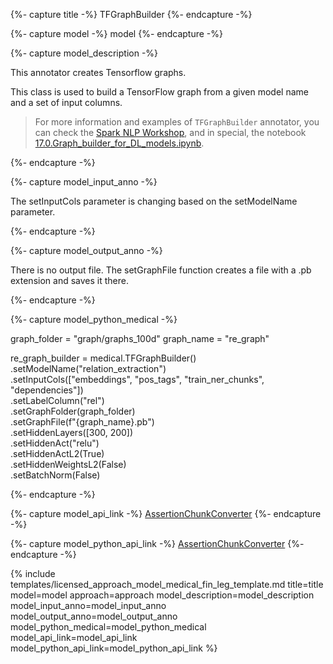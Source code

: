 {%- capture title -%}
TFGraphBuilder
{%- endcapture -%}

{%- capture model -%}
model
{%- endcapture -%}

{%- capture model_description -%}

This annotator creates Tensorflow graphs.

This class is used to build a TensorFlow graph from a given model name and a set of input columns. 

> For more information and examples of `TFGraphBuilder` annotator, you can check the [Spark NLP Workshop](https://github.com/JohnSnowLabs/spark-nlp-workshop), and in special, the notebook [17.0.Graph_builder_for_DL_models.ipynb](https://github.com/JohnSnowLabs/spark-nlp-workshop/blob/master/healthcare-nlp/17.0.Graph_builder_for_DL_models.ipynb).

{%- endcapture -%}

{%- capture model_input_anno -%}

The setInputCols parameter is changing based on the setModelName parameter.

{%- endcapture -%}

{%- capture model_output_anno -%}

There is no output file. The setGraphFile function creates a file with a .pb extension and saves it there.

{%- endcapture -%}

{%- capture model_python_medical -%}

graph_folder = "graph/graphs_100d"
graph_name = "re_graph"

re_graph_builder = medical.TFGraphBuilder()\
    .setModelName("relation_extraction")\
    .setInputCols(["embeddings", "pos_tags", "train_ner_chunks", "dependencies"]) \
    .setLabelColumn("rel")\
    .setGraphFolder(graph_folder)\
    .setGraphFile(f"{graph_name}.pb")\
    .setHiddenLayers([300, 200])\
    .setHiddenAct("relu")\
    .setHiddenActL2(True)\
    .setHiddenWeightsL2(False)\
    .setBatchNorm(False)

{%- endcapture -%}

{%- capture model_api_link -%}
[AssertionChunkConverter](https://nlp.johnsnowlabs.com/licensed/api/com/johnsnowlabs/nlp/annotators/assertion/)
{%- endcapture -%}

{%- capture model_python_api_link -%}
[AssertionChunkConverter](https://nlp.johnsnowlabs.com/licensed/api/python/reference/autosummary/sparknlp_jsl/annotator/tf_graph_builder/index.html#sparknlp_jsl.annotator.tf_graph_builder.TFGraphBuilder)
{%- endcapture -%}



{% include templates/licensed_approach_model_medical_fin_leg_template.md
title=title
model=model
approach=approach
model_description=model_description
model_input_anno=model_input_anno
model_output_anno=model_output_anno
model_python_medical=model_python_medical
model_api_link=model_api_link
model_python_api_link=model_python_api_link
%}
